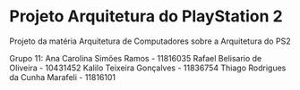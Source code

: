 # Projeto Arquitetura do PlayStation 2
Projeto da matéria Arquitetura de Computadores sobre a Arquitetura do PS2

Grupo 11:
Ana Carolina Simões Ramos - 11816035
Rafael Belisario de Oliveira - 10431452
Kalilo Teixeira Gonçalves - 11836754
Thiago Rodrigues da Cunha Marafeli - 11816101

